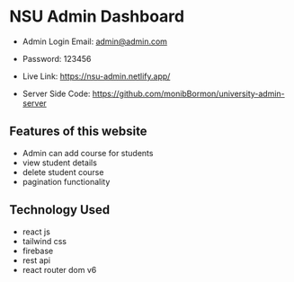 # NSU Admin Dashboard

* Admin Login Email: admin@admin.com
* Password: 123456

* Live Link: https://nsu-admin.netlify.app/
* Server Side Code: https://github.com/monibBormon/university-admin-server

## Features of this website

* Admin can add course for students
* view student details
* delete student course
* pagination functionality

## Technology Used

* react js
* tailwind css
* firebase
* rest api
* react router dom v6

